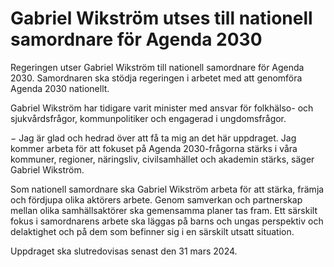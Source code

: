 # Gabriel Wikström utses till nationell samordnare för Agenda 2030

Regeringen utser Gabriel Wikström till nationell samordnare för Agenda 2030. Samordnaren ska stödja regeringen i arbetet med att genomföra Agenda 2030 nationellt.

Gabriel Wikström har tidigare varit minister med ansvar för folkhälso- och sjukvårdsfrågor, kommunpolitiker och engagerad i ungdomsfrågor.

− Jag är glad och hedrad över att få ta mig an det här uppdraget. Jag kommer arbeta för att fokuset på Agenda 2030-frågorna stärks i våra kommuner, regioner, näringsliv, civilsamhället och akademin stärks, säger Gabriel Wikström.

Som nationell samordnare ska Gabriel Wikström arbeta för att stärka, främja och fördjupa olika aktörers arbete. Genom samverkan och partnerskap mellan olika samhällsaktörer ska gemensamma planer tas fram. Ett särskilt fokus i samordnarens arbete ska läggas på barns och ungas perspektiv och delaktighet och på dem som befinner sig i en särskilt utsatt situation.

Uppdraget ska slutredovisas senast den 31 mars 2024.
